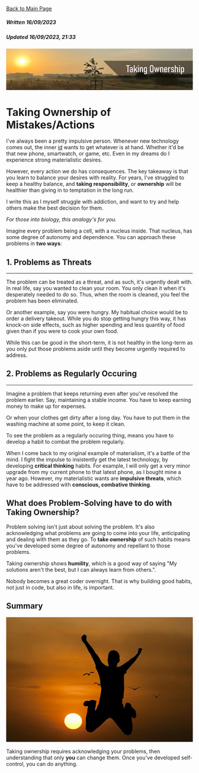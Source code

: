 [Back to Main Page](https://roguestar112.github.io/reading-notes/)

##### Written 16/09/2023
##### Updated 16/09/2023, 21:33

![Title Image](../images/takingownership_title.png)


# Taking Ownership of Mistakes/Actions

I've always been a pretty impulsive person. Whenever new technology comes out, the inner [id](https://www.simplypsychology.org/psyche.html) wants to get whatever is at hand. Whether it'd be that new phone, smartwatch, or game, etc. Even in my dreams do I experience strong materialistic desires. 

However, every action we do has consequences. The key takeaway is that you learn to balance your desires with reality. For years, I've struggled to keep a healthy balance, and **taking responsibility**, or **ownership** will be healthier than giving in to temptation in the long run. 

I write this as I myself struggle with addiction, and want to try and help others make the best decision for them.

*For those into biology, this analogy's for you.*

Imagine every problem being a cell, with a nucleus inside. That nucleus, has some degree of autonomy and dependence. You can approach these problems in **two ways**:

## 1. Problems as Threats
<hr>
The problem can be treated as a threat, and as such, it's urgently dealt with. In real life, say you wanted to clean your room. You only clean it when it's desperately needed to do so. Thus, when the room is cleaned, you feel the problem has been eliminated.

Or another example, say you were hungry. My habitual choice would be to order a delivery takeout. While you do stop getting hungry this way, it has knock-on side effects, such as higher spending and less quantity of food given than if you were to cook your own food.

While this can be good in the short-term, it is not healthy in the long-term as you only put those problems aside until they become urgently required to address.

## 2. Problems as Regularly Occuring
<hr>
Imagine a problem that keeps returning even after you've resolved the problem earlier. Say, maintaining a stable income. You have to keep earning money to make up for expenses.

Or when your clothes get dirty after a long day. You have to put them in the washing machine at some point, to keep it clean.

To see the problem as a regularly occuring thing, means you have to develop a habit to combat the problem regularly. 

When I come back to my original example of materialism, it's a battle of the mind. I fight the impulse to insistently get the latest technology, by developing **critical thinking** habits. For example, I will only get a very minor upgrade from my current phone to that latest phone, as I bought mine a year ago. However, my materialistic wants are **impulsive threats**, which have to be addressed with **conscious, combative thinking**.

## What does Problem-Solving have to do with Taking Ownership?

Problem solving isn't just about solving the problem. It's also acknowledging what problems are going to come into your life, anticipating and dealing with them as they go. To **take ownership** of such habits means you've developed some degree of autonomy and repellant to those problems. 

Taking ownership shows **humility**, which is a good way of saying "My solutions aren't the best, but I can always learn from others.".

Nobody becomes a great coder overnight. That is why building good habits, not just in code, but also in life, is important. 

## Summary

<img src="../images/takingownership_summary.png" credit="https://www.wallpaperflare.com/youth-active-jump-happy-sunrise-silhouettes-man-people-wallpaper-axrln">

Taking ownership requires acknowledging your problems, then understanding that only **you** can change them. Once you've developed self-control, you can do anything.


